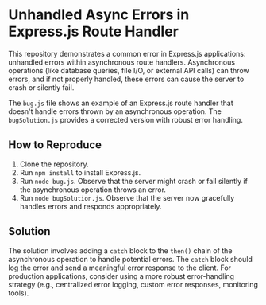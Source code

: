 # Unhandled Async Errors in Express.js Route Handler

This repository demonstrates a common error in Express.js applications: unhandled errors within asynchronous route handlers.  Asynchronous operations (like database queries, file I/O, or external API calls) can throw errors, and if not properly handled, these errors can cause the server to crash or silently fail.

The `bug.js` file shows an example of an Express.js route handler that doesn't handle errors thrown by an asynchronous operation. The `bugSolution.js` provides a corrected version with robust error handling.

## How to Reproduce

1. Clone the repository.
2. Run `npm install` to install Express.js.
3. Run `node bug.js`.  Observe that the server might crash or fail silently if the asynchronous operation throws an error.
4. Run `node bugSolution.js`. Observe that the server now gracefully handles errors and responds appropriately.

## Solution

The solution involves adding a `catch` block to the `then()` chain of the asynchronous operation to handle potential errors.  The `catch` block should log the error and send a meaningful error response to the client.  For production applications, consider using a more robust error-handling strategy (e.g., centralized error logging, custom error responses, monitoring tools).